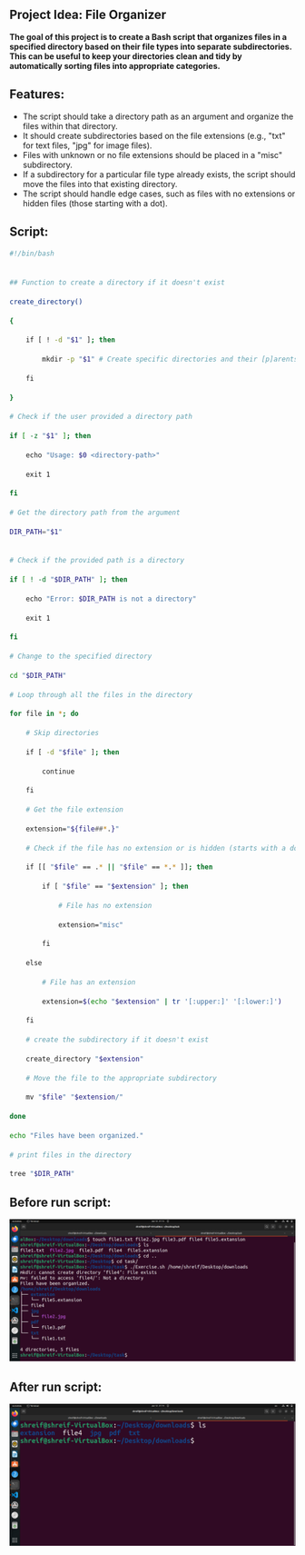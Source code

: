 Project Idea: File Organizer
----
**The goal of this project is to create a Bash script that organizes files in a specified directory based on their file types into separate subdirectories. This can be useful to keep your directories clean and tidy by automatically sorting files into appropriate categories.**
## Features:
- The script should take a directory path as an argument and organize the files within that directory.
- It should create subdirectories based on the file extensions (e.g., "txt" for text files, "jpg" for image files).
- Files with unknown or no file extensions should be placed in a "misc" subdirectory.
- If a subdirectory for a particular file type already exists, the script should move the files into that existing directory.
- The script should handle edge cases, such as files with no extensions or hidden files (those starting with a dot).
## Script:
```bash
#!/bin/bash
 

## Function to create a directory if it doesn't exist

create_directory()

{

    if [ ! -d "$1" ]; then

        mkdir -p "$1" # Create specific directories and their [p]arents if needed.

    fi

}  

# Check if the user provided a directory path

if [ -z "$1" ]; then

    echo "Usage: $0 <directory-path>"

    exit 1

fi

# Get the directory path from the argument

DIR_PATH="$1"
  

# Check if the provided path is a directory

if [ ! -d "$DIR_PATH" ]; then

    echo "Error: $DIR_PATH is not a directory"

    exit 1

fi

# Change to the specified directory

cd "$DIR_PATH"

# Loop through all the files in the directory

for file in *; do

    # Skip directories

    if [ -d "$file" ]; then

        continue

    fi

    # Get the file extension

    extension="${file##*.}"  

    # Check if the file has no extension or is hidden (starts with a dot)

    if [[ "$file" == .* || "$file" == *.* ]]; then

        if [ "$file" == "$extension" ]; then

            # File has no extension

            extension="misc"

        fi

    else

        # File has an extension

        extension=$(echo "$extension" | tr '[:upper:]' '[:lower:]')

    fi

    # create the subdirectory if it doesn't exist

    create_directory "$extension"

    # Move the file to the appropriate subdirectory

    mv "$file" "$extension/"

done

echo "Files have been organized."

# print files in the directory

tree "$DIR_PATH"
```
## Before run script:
![befor-run-script](Images/befor-run-script.png)
## After run script:
![after-run-script](Images/after-run-script.png)
